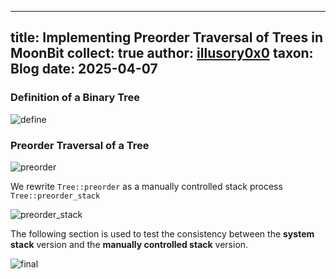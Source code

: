 
---
title: Implementing Preorder Traversal of Trees in MoonBit
collect: true
author: [illusory0x0](https://github.com/illusory0x0)
taxon: Blog
date: 2025-04-07
---

### Definition of a Binary Tree

![define](moonbit/src/preorder_traversal/preorder_traversal.mbt#:include)

### Preorder Traversal of a Tree

![preorder](moonbit/src/preorder_traversal/preorder_traversal.mbt#:include)

We rewrite `Tree::preorder` as a manually controlled stack process `Tree::preorder_stack`

![preorder_stack](moonbit/src/preorder_traversal/preorder_traversal.mbt#:include)

The following section is used to test the consistency between the **system stack** version and the **manually controlled stack** version.

![final](moonbit/src/preorder_traversal/preorder_traversal.mbt#:include)
